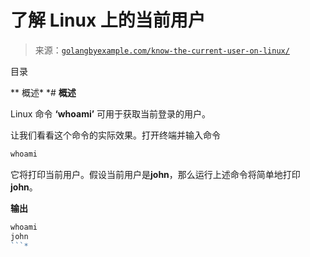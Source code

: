 <!--yml

类别：未分类

日期：2024-10-13 06:52:52

-->

# 了解 Linux 上的当前用户

> 来源：[`golangbyexample.com/know-the-current-user-on-linux/`](https://golangbyexample.com/know-the-current-user-on-linux/)

目录

**   概述*  *# **概述**

Linux 命令 **‘whoami’** 可用于获取当前登录的用户。

让我们看看这个命令的实际效果。打开终端并输入命令

```go
whoami
```

它将打印当前用户。假设当前用户是**john**，那么运行上述命令将简单地打印**john**。

**输出**

```go
whoami
john
```*
